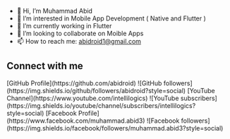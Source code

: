 - 👋 Hi, I’m Muhammad Abid
- 👀 I’m interested in Mobile App Development ( Native and Flutter )
- 🌱 I’m currently working in Flutter
- 💞️ I’m looking to collaborate on Moible Apps
- 📫 How to reach me: abidroid1@gmail.com

<!---
abidroid/abidroid is a ✨ special ✨ repository because its `README.md` (this file) appears on your GitHub profile.
You can click the Preview link to take a look at your changes.
--->
<h2>Connect with me</h2>
[GitHub Profile](https://github.com/abidroid) ![GitHub followers](https://img.shields.io/github/followers/abidroid?style=social)
[YouTube Channel](https://www.youtube.com/intellilogics) ![YouTube subscribers](https://img.shields.io/youtube/channel/subscribers/intellilogics?style=social)
[Facebook Profile](https://www.facebook.com/muhammad.abid3) ![Facebook followers](https://img.shields.io/facebook/followers/muhammad.abid3?style=social)



